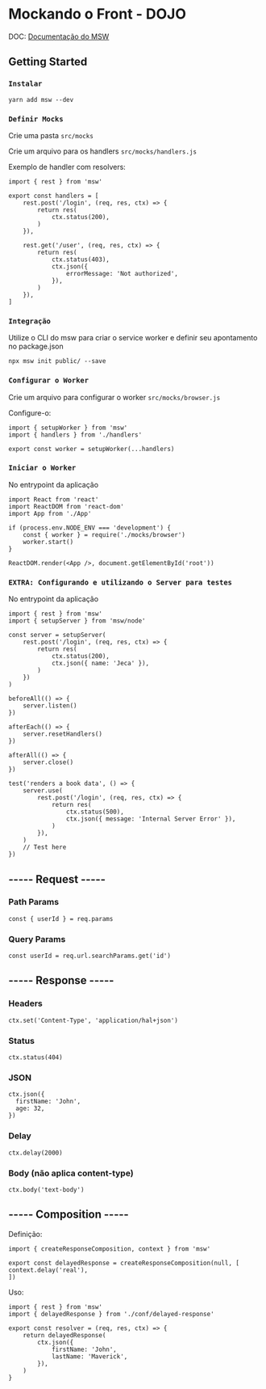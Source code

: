 # Mockando o Front - DOJO

DOC: [Documentação do MSW](https://mswjs.io/docs/getting-started)

## Getting Started

### `Instalar`

    yarn add msw --dev

### `Definir Mocks`

Crie uma pasta `src/mocks`

Crie um arquivo para os handlers `src/mocks/handlers.js`

Exemplo de handler com resolvers:

    import { rest } from 'msw'

    export const handlers = [
        rest.post('/login', (req, res, ctx) => {
            return res(
                ctx.status(200),
            )
        }),

        rest.get('/user', (req, res, ctx) => {
            return res(
                ctx.status(403),
                ctx.json({
                    errorMessage: 'Not authorized',
                }),
            )
        }),
    ]

### `Integração`

Utilize o CLI do msw para criar o service worker e definir seu apontamento no package.json

    npx msw init public/ --save


### `Configurar o Worker`

Crie um arquivo para configurar o worker `src/mocks/browser.js`

Configure-o:

    import { setupWorker } from 'msw'
    import { handlers } from './handlers'

    export const worker = setupWorker(...handlers)

### `Iniciar o Worker`

No entrypoint da aplicação 

    import React from 'react'
    import ReactDOM from 'react-dom'
    import App from './App'

    if (process.env.NODE_ENV === 'development') {
        const { worker } = require('./mocks/browser')
        worker.start()
    }

    ReactDOM.render(<App />, document.getElementById('root'))


### `EXTRA: Configurando e utilizando o Server para testes`

No entrypoint da aplicação 

    import { rest } from 'msw'
    import { setupServer } from 'msw/node'

    const server = setupServer(
        rest.post('/login', (req, res, ctx) => {
            return res(
                ctx.status(200),
                ctx.json({ name: 'Jeca' }),
            )
        })
    )

    beforeAll(() => {
        server.listen()
    })

    afterEach(() => {
        server.resetHandlers()
    })

    afterAll(() => {
        server.close()
    })

    test('renders a book data', () => {
        server.use(
            rest.post('/login', (req, res, ctx) => {
                return res(
                    ctx.status(500),
                    ctx.json({ message: 'Internal Server Error' }),
                )
            }),
        )
        // Test here
    })  



## ----- Request -----

### Path Params

    const { userId } = req.params

### Query Params

    const userId = req.url.searchParams.get('id')


## ----- Response -----
### Headers

    ctx.set('Content-Type', 'application/hal+json')

### Status

    ctx.status(404)

### JSON

    ctx.json({
      firstName: 'John',
      age: 32,
    })
### Delay

    ctx.delay(2000)

### Body (não aplica content-type)

    ctx.body('text-body')


## ----- Composition -----

Definição:

    import { createResponseComposition, context } from 'msw'

    export const delayedResponse = createResponseComposition(null, [
    context.delay('real'),
    ])

Uso: 

    import { rest } from 'msw'
    import { delayedResponse } from './conf/delayed-response'

    export const resolver = (req, res, ctx) => {
        return delayedResponse(
            ctx.json({
                firstName: 'John',
                lastName: 'Maverick',
            }),
        )
    }

